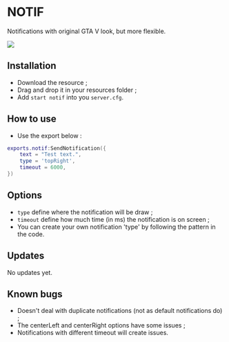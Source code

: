 # NOTIF
Notifications with original GTA V look, but more flexible.

<img src=https://imgur.com/1rd5qwi.png>

## Installation
* Download the resource ;
* Drag and drop it in your resources folder ;
* Add ```start notif``` into you ```server.cfg```.
## How to use
* Use the export below :
```lua
exports.notif:SendNotification({
	text = "Test text.",
	type = 'topRight',
	timeout = 6000,
})
```

## Options 
* ```type``` define where the notification will be draw ;
* ```timeout``` define how much time (in ms) the notification is on screen ;
* You can create your own notification 'type' by following the pattern in the code.

## Updates
No updates yet.

## Known bugs
* Doesn't deal with duplicate notifications (not as default notifications do) ;
* The centerLeft and centerRight options have some issues ;
* Notifications with different timeout will create issues.
